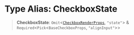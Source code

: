 # Type Alias: CheckboxState

> **CheckboxState**: `Omit`\<[`CheckboxRenderProps`](CheckboxRenderProps.md), `"state"`\> & `Required`\<`Pick`\<`BaseCheckboxProps`, `"alignInput"`\>\>
